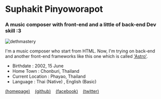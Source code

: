 # Suphakit Pinyoworapot
### A music composer with front-end and a little of back-end Dev skill :3
<img src="https://komarev.com/ghpvc/?username=dethmastery&label=Page%20views&color=0e75b6&style=for-the-badge" alt="dethmastery" />
<br />

I'm a music composer who start from HTML. Now, I'm trying on back-end and another front-end frameworks like this one which is called ['Astro'](https://astro.build). <br />

- Birthdate : 2002, 15 June
- Home Town : Chonburi, Thailand
- Current Location : Phayao, Thailand
- Language : <span>Thai (Native)</span> , <span>English (Basic)</span>

[(homepage)](https://suphakit.net/)
&nbsp;&nbsp;
[(github)](https://github.com/dethMastery)
&nbsp;&nbsp;
[(facebook)](https://fb.com/dethMastery)
&nbsp;&nbsp;
[(twitter)](https://twitter.com/JojiDetzz)